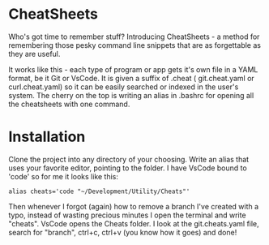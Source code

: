 # CheatSheets

Who's got time to remember stuff? Introducing CheatSheets - a method for remembering those pesky command line snippets that are as forgettable as they are useful.

It works like this - each type of program or app gets it's own file in a YAML format, be it Git or VsCode. It is given a suffix of .cheat ( git.cheat.yaml or curl.cheat.yaml) so it can be easily searched or indexed in the user's system. The cherry on the top is writing an alias in .bashrc for opening all the cheatsheets with one command.

# Installation

Clone the project into any directory of your choosing. Write an alias that uses your favorite editor, pointing to the folder. I have VsCode bound to 'code' so for me it looks like this:

    alias cheats='code "~/Development/Utility/Cheats"'

Then whenever I forgot (again) how to remove a branch I've created with a typo, instead of wasting precious minutes I open the terminal and write "cheats". VsCode opens the Cheats folder. I look at the git.cheats.yaml file, search for "branch", ctrl+c, ctrl+v (you know how it goes) and done!
